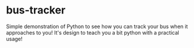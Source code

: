 # bus-tracker
Simple demonstration of Python to see how you can track your bus when it approaches to you! It's design to teach you a bit python with a practical usage!
